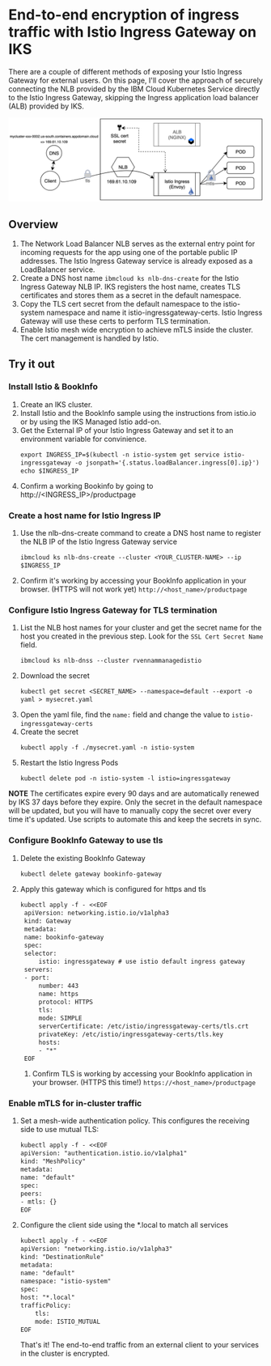 # End-to-end encryption of ingress traffic with Istio Ingress Gateway on IKS

There are a couple of different methods of exposing your Istio Ingress Gateway for external users. On this page, I'll cover the approach of securely connecting the NLB provided by the IBM Cloud Kubernetes Service directly to the Istio Ingress Gateway, skipping the Ingress application load balancer (ALB) provided by IKS. 

![](images/nlb-to-istioingress.png)

## Overview
1. The Network Load Balancer NLB serves as the external entry point for incoming requests for the app using one of the portable public IP addresses. The Istio Ingress Gateway service is already exposed as a LoadBalancer service.
2. Create a DNS host name `ibmcloud ks nlb-dns-create` for the Istio Ingress Gateway NLB IP. IKS registers the host name, creates TLS certificates and stores them as a secret in the default namespace.
3. Copy the TLS cert secret from the default namespace to the istio-system namespace and name it istio-ingressgateway-certs. Istio Ingress Gateway will use these certs to perform TLS termination. 
4. Enable Istio mesh wide encryption to achieve mTLS inside the cluster. The cert management is handled by Istio.


## Try it out

### Install Istio & BookInfo
1. Create an IKS cluster.
2. Install Istio and the BookInfo sample using the instructions from istio.io or by using the IKS Managed Istio add-on.
3. Get the External IP of your Istio Ingress Gateway and set it to an environment variable for convinience.
    ```
    export INGRESS_IP=$(kubectl -n istio-system get service istio-ingressgateway -o jsonpath='{.status.loadBalancer.ingress[0].ip}')
    echo $INGRESS_IP
    ```
4. Confirm a working Bookinfo by going to http://<INGRESS_IP>/productpage 


### Create a host name for Istio Ingress IP
1.  Use the nlb-dns-create command to create a DNS host name to register the NLB IP of the Istio Ingress Gateway service
    ```
    ibmcloud ks nlb-dns-create --cluster <YOUR_CLUSTER-NAME> --ip $INGRESS_IP
    ```
2. Confirm it's working by accessing your BookInfo application in your browser. (HTTPS will not work yet) `http://<host_name>/productpage`

### Configure Istio Ingress Gateway for TLS termination
1. List the NLB host names for your cluster and get the secret name for the host you created in the previous step. Look for the `SSL Cert Secret Name` field.
   ```
   ibmcloud ks nlb-dnss --cluster rvennammanagedistio
   ```
2. Download the secret 
   ```
   kubectl get secret <SECRET_NAME> --namespace=default --export -o yaml > mysecret.yaml
   ```
3. Open the yaml file, find the `name:` field and change the value to `istio-ingressgateway-certs`
4. Create the secret
   ```
   kubectl apply -f ./mysecret.yaml -n istio-system
   ```
5. Restart the Istio Ingress Pods
   ```
   kubectl delete pod -n istio-system -l istio=ingressgateway
   ```

**NOTE** The certificates expire every 90 days and are automatically renewed by IKS 37 days before they expire. Only the secret in the default namespace will be updated, but you will have to manually copy the secret over every time it's updated. Use scripts to automate this and keep the secrets in sync. 


### Configure BookInfo Gateway to use tls
1. Delete the existing BookInfo Gateway
   ```
   kubectl delete gateway bookinfo-gateway
   ```
2. Apply this gateway which is configured for https and tls
   ```
   kubectl apply -f - <<EOF
    apiVersion: networking.istio.io/v1alpha3
    kind: Gateway
    metadata:
    name: bookinfo-gateway
    spec:
    selector:
        istio: ingressgateway # use istio default ingress gateway
    servers:
    - port:
        number: 443
        name: https
        protocol: HTTPS
        tls:
        mode: SIMPLE
        serverCertificate: /etc/istio/ingressgateway-certs/tls.crt
        privateKey: /etc/istio/ingressgateway-certs/tls.key
        hosts:
        - "*"
    EOF
    ```
    1. Confirm TLS is working by accessing your BookInfo application in your browser. (HTTPS this time!) `https://<host_name>/productpage`

### Enable mTLS for in-cluster traffic
1. Set a mesh-wide authentication policy. This configures the receiving side to use mutual TLS:
    ```
    kubectl apply -f - <<EOF
    apiVersion: "authentication.istio.io/v1alpha1"
    kind: "MeshPolicy"
    metadata:
    name: "default"
    spec:
    peers:
    - mtls: {}
    EOF
    ```
2. Configure the client side using the *.local to match all services
    ```
    kubectl apply -f - <<EOF
    apiVersion: "networking.istio.io/v1alpha3"
    kind: "DestinationRule"
    metadata:
    name: "default"
    namespace: "istio-system"
    spec:
    host: "*.local"
    trafficPolicy:
        tls:
        mode: ISTIO_MUTUAL
    EOF
    ```


    That's it! The end-to-end traffic from an external client to your services in the cluster is encrypted.
